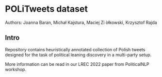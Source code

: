 # POLiTweets dataset 
Authors: Joanna Baran, Michał Kajstura, Maciej Zi ́ołkowski, Krzysztof Rajda

## Intro
Repository contains heuristically annotated collection of Polish tweets
designed for the task of political leaning discovery in a multi-party setup.

More information can be read in our LREC 2022 paper from PoliticalNLP workshop.